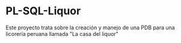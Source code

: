 # PL-SQL-Liquor
Este proyecto trata sobre la creación y manejo de una PDB para una licorería peruana llamada "La casa del liquor"
